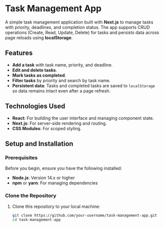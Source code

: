 # Task Management App

A simple task management application built with **Next.js** to manage tasks with priority, deadlines, and completion status. The app supports CRUD operations (Create, Read, Update, Delete) for tasks and persists data across page reloads using **localStorage**.

## Features
- **Add a task** with task name, priority, and deadline.
- **Edit and delete tasks**.
- **Mark tasks as completed**.
- **Filter tasks** by priority and search by task name.
- **Persistent data**: Tasks and completed tasks are saved to `localStorage` so data remains intact even after a page refresh.

## Technologies Used
- **React**: For building the user interface and managing component state.
- **Next.js**: For server-side rendering and routing.
- **CSS Modules**: For scoped styling.

## Setup and Installation

### Prerequisites

Before you begin, ensure you have the following installed:
- **Node.js**: Version 14.x or higher
- **npm** or **yarn**: For managing dependencies

### Clone the Repository

1. Clone this repository to your local machine:
   ```bash
   git clone https://github.com/your-username/task-management-app.git
   cd task-management-app
